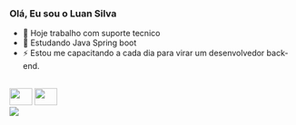 ### Olá, Eu sou o Luan Silva

- 🔭 Hoje trabalho com suporte tecnico
- 🌱 Estudando Java Spring boot
- ⚡ Estou me capacitando a cada dia para virar um desenvolvedor back-end.

<div style="display: inline_block"><br>
  <img align="center alt="Luan-Java" height="30" width="40" src="https://cdn.jsdelivr.net/gh/devicons/devicon@latest/icons/java/java-original.svg">
  <img align="center alt="Luan-Java" height="30" width="40" src="https://cdn.jsdelivr.net/gh/devicons/devicon@latest/icons/spring/spring-original-wordmark.svg">
</div>
<div>
    <a href="https://linkedin.com/in/luan-silva-764a62236" target="_blank"><img src="https://img.shields.io/badge/-LinkedIn-%230077B5?style=for-the-badge&logo=linkedin&logoColor=white" target="_blank"></a> 
</div>
